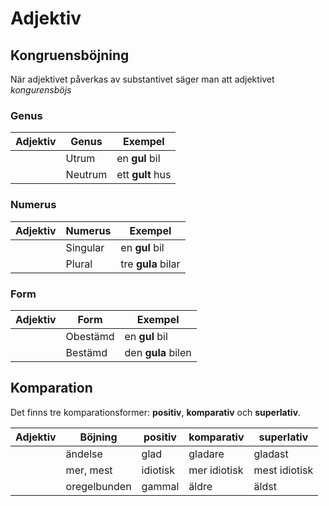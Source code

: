 # Adjektiv

## Kongruensböjning

När adjektivet påverkas av substantivet säger man att adjektivet _kongurensböjs_

### Genus

| Adjektiv  | Genus     | Exempel             |
| --------- | --------- | ------------------- |
|           | Utrum     | en **gul** bil      |
|           | Neutrum   | ett **gult** hus    |

### Numerus

| Adjektiv  | Numerus   | Exempel             |
| --------- | --------- | ------------------- |
|           | Singular  | en **gul** bil      |
|           | Plural    | tre **gula** bilar  |

### Form 

| Adjektiv  | Form      | Exempel             |
| --------- | --------- | ------------------- |
|           | Obestämd  | en **gul** bil      |
|           | Bestämd   | den **gula** bilen  |

## Komparation

Det finns tre komparationsformer: __positiv__, __komparativ__ och __superlativ__.

| Adjektiv         | Böjning          | positiv          | komparativ            | superlativ      |
| ---------------- | ---------------- | -----------------| --------------------- | --------------- |
|                  | ändelse          | glad             | gladare               | gladast         |
|                  | mer, mest        | idiotisk         | mer idiotisk          | mest idiotisk   |
|                  | oregelbunden     | gammal           | äldre                 | äldst           |
